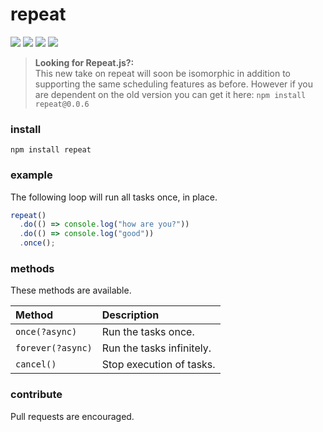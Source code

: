# repeat

![](https://badgen.net/npm/v/repeat?color=grey)
![](https://badgen.net/npm/dw/repeat)
![](https://badgen.net/packagephobia/install/repeat?color=055ff3)
![](https://badgen.net/badge/code%20style/prettier/ff51bc)

> **Looking for Repeat.js?:**  
> This new take on repeat will soon be isomorphic in addition to supporting the same scheduling features as before. However if you are dependent on the old version you can get it here: `npm install repeat@0.0.6`

### install

`npm install repeat`

### example

The following loop will run all tasks once, in place.

```javascript
repeat()
  .do(() => console.log("how are you?"))
  .do(() => console.log("good"))
  .once();
```

### methods

These methods are available.

| Method            | Description               |
| :---------------- | :------------------------ |
| `once(?async)`    | Run the tasks once.       |
| `forever(?async)` | Run the tasks infinitely. |
| `cancel()`        | Stop execution of tasks.  |

### contribute

Pull requests are encouraged.
